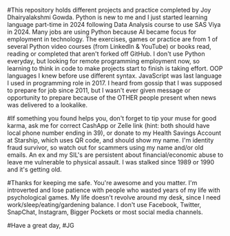 #This repository holds different projects and practice completed by Joy Dhairyalakshmi Gowda. Python is new to me and I just started learning language part-time in 2024 following Data Analysis course to use SAS Viya in 2024. Many jobs are using Python because AI became focus for employment in technology. The exercises, games or practice are from 1 of several Python video courses (from LinkedIn & YouTube) or books read, reading or completed that aren't forked off GitHub. I don't use Python everyday, but looking for remote programming employment now, so learning to think in code to make projects start to finish is taking effort. OOP languages I knew before use different syntax. JavaScript was last language I used in programming role in 2017. I heard from gossip that I was supposed to prepare for job since 2011, but I wasn't ever given message or opportunity to prepare because of the OTHER people present when news was delivered to a lookalike. 

#If something you found helps you, don't forget to tip your muse for good karma, ask me for correct CashApp or Zelle link (hint: both should have local phone number ending in 39), or donate to my Health Savings Account at Starship, which uses QR code, and should show my name. I'm identity fraud survivor, so watch out for scammers using my name and/or old emails. An ex and my SIL's are persistent about financial/economic abuse to leave me vulnerable to physical assault. I was stalked since 1989 or 1990 and it's getting old.  

#Thanks for keeping me safe. You're awesome and you matter. I'm introverted and lose patience with people who wasted years of my life with psychological games. My life doesn't revolve around my desk, since I need work/sleep/eating/gardening balance. I don't use Facebook, Twitter, SnapChat, Instagram, Bigger Pockets or most social media channels. 

#Have a great day,
#JG
